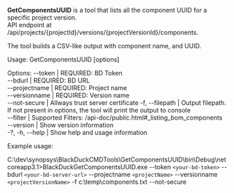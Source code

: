 **GetComponentsUUID** is a tool that lists all the component UUID for a specific project version.  
API endpoint at /api/projects/{projectId}/versions/{projectVersionId}/components.  

The tool builds a CSV-like output with component name, and UUID. 

Usage: GetComponentsUUID [options]

Options:
--token | REQUIRED: BD Token  
--bdurl | REQUIRED: BD URL  
--projectname | REQUIRED: Project name  
--versionname | REQUIRED: Version name  
--not-secure | Allways trust server certificate 
-f, --filepath | Output filepath. If not present in options, the tool will print the output to console  
--filter | Supported Filters: /api-doc/public.html#_listing_bom_components  
--version | Show version information  
-?, -h, --help | Show help and usage information

Example usage:  

C:\dev\synopsys\BlackDuckCMDTools\GetComponentsUUID\bin\Debug\netcoreapp3.1>BlackDuckGetComponentsUUID.exe --token `<your-bd-token>` --bdurl `<your-bd-server-url>`  --projectname `<projectName>` --versionname `<projectVersionName>` -f c:\temp\components.txt --not-secure

